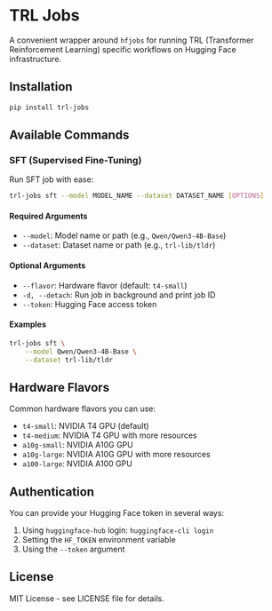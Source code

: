 # TRL Jobs

A convenient wrapper around `hfjobs` for running TRL (Transformer Reinforcement Learning) specific workflows on Hugging Face infrastructure.

## Installation

```bash
pip install trl-jobs
```

## Available Commands

### SFT (Supervised Fine-Tuning)

Run SFT job with ease:

```bash
trl-jobs sft --model MODEL_NAME --dataset DATASET_NAME [OPTIONS]
```

#### Required Arguments

- `--model`: Model name or path (e.g., `Qwen/Qwen3-4B-Base`)
- `--dataset`: Dataset name or path (e.g., `trl-lib/tldr`)

#### Optional Arguments

- `--flavor`: Hardware flavor (default: `t4-small`)
- `-d, --detach`: Run job in background and print job ID
- `--token`: Hugging Face access token

#### Examples

```bash
trl-jobs sft \
    --model Qwen/Qwen3-4B-Base \
    --dataset trl-lib/tldr
```

## Hardware Flavors

Common hardware flavors you can use:

- `t4-small`: NVIDIA T4 GPU (default)
- `t4-medium`: NVIDIA T4 GPU with more resources
- `a10g-small`: NVIDIA A10G GPU
- `a10g-large`: NVIDIA A10G GPU with more resources
- `a100-large`: NVIDIA A100 GPU

## Authentication

You can provide your Hugging Face token in several ways:

1. Using `huggingface-hub` login: `huggingface-cli login`
2. Setting the `HF_TOKEN` environment variable
3. Using the `--token` argument

## License

MIT License - see LICENSE file for details.
